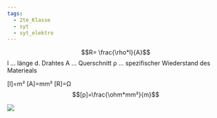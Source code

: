 ```yaml
---
tags:
  - 2te_Klasse
  - syt
  - syt_elektro
---
```

$$R= \frac{\rho*l}{A}$$
l ... länge d. Drahtes
A ... Querschnitt
ρ ... spezifischer Wiederstand des Materieals

[l]=m²
[A]=mm²
[R]=Ω
$$[p]=\frac{\ohm*mm²}{m}$$

![](DR13-03-2024-12.excalidraw.svg)